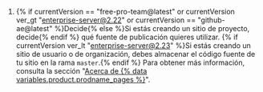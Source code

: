 1. {% if currentVersion == "free-pro-team@latest" or currentVersion ver_gt "enterprise-server@2.22" or currentVersion == "github-ae@latest" %}Decide{% else %}Si estás creando un sitio de proyecto, decide{% endif %} qué fuente de publicación quieres utilizar. {% if currentVersion ver_lt "enterprise-server@2.23" %}Si estás creando un sitio de usuario o de organización, debes almacenar el código fuente de tu sitio en la rama `master`.{% endif %} Para obtener más información, consulta la sección "[Acerca de {% data variables.product.prodname_pages %}](/articles/about-github-pages#publishing-sources-for-github-pages-sites)".
